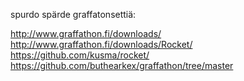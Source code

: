 spurdo spärde graffatonsettiä:

http://www.graffathon.fi/downloads/
http://www.graffathon.fi/downloads/Rocket/
https://github.com/kusma/rocket/
https://github.com/buthearkex/graffathon/tree/master